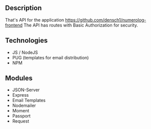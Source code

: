 ## Description

That's API for the application https://github.com/densch1/numerolog-frontend
The API has routes with Basic Authorization for security.

## Technologies

 - JS / NodeJS
 - PUG (templates for email distribution)
 - NPM

## Modules

 - JSON-Server
 - Express
 - Email Templates
 - Nodemailer
 - Moment
 - Passport
 - Request

##
